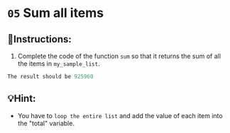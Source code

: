 
# `05` Sum all items

## 📝Instructions:

1. Complete the code of the function `sum` so that it returns the sum of all the items in `my_sample_list`.

```py
The result should be 925960
```

## 💡Hint:

+ You have to `loop the entire list` and add the value of each item into the "total" variable.